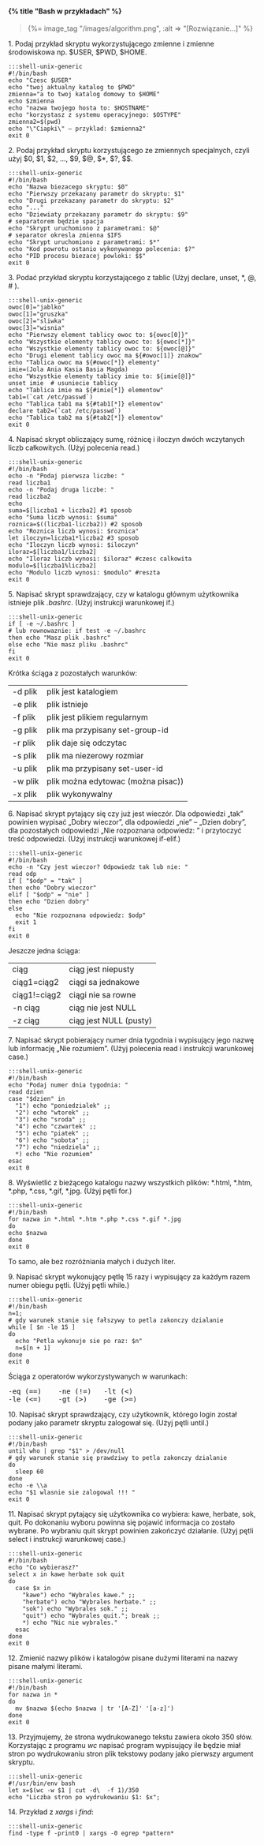 #### {% title "Bash w przykładach" %}

<blockquote>
  {%= image_tag "/images/algorithm.png", :alt => "[Rozwiązanie…]" %}
</blockquote>

1\. Podaj przykład skryptu wykorzystującego zmienne i
zmienne środowiskowa np. $USER, $PWD, $HOME.

    :::shell-unix-generic
    #!/bin/bash
    echo "Czesc $USER"
    echo "twoj aktualny katalog to $PWD"
    zmienna="a to twoj katalog domowy to $HOME"
    echo $zmienna
    echo "nazwa twojego hosta to: $HOSTNAME"
    echo "korzystasz z systemu operacyjnego: $OSTYPE"
    zmienna2=$(pwd)
    echo "\"Ciapki\" – przyklad: $zmienna2"
    exit 0

2\. Podaj przykład skryptu korzystującego ze zmiennych
specjalnych, czyli użyj $0, $1, $2, …, $9, $@, $*, $?, $$.

    :::shell-unix-generic
    #!/bin/bash
    echo "Nazwa biezacego skryptu: $0"
    echo "Pierwszy przekazany parametr do skryptu: $1"
    echo "Drugi przekazany parametr do skryptu: $2"
    echo "..."
    echo "Dziewiaty przekazany parametr do skryptu: $9"
    # separatorem będzie spacja
    echo "Skrypt uruchomiono z parametrami: $@"
    # separator okresla zmienna $IFS
    echo "Skrypt uruchomiono z parametrami: $*"
    echo "Kod powrotu ostanio wykonywanego polecenia: $?"
    echo "PID procesu biezacej powloki: $$"
    exit 0

3\. Podać przykład skryptu korzystającego z tablic
(Użyj declare, unset, *, @, # ).

    :::shell-unix-generic
    owoc[0]="jablko"
    owoc[1]="gruszka"
    owoc[2]="sliwka"
    owoc[3]="wisnia"
    echo "Pierwszy element tablicy owoc to: ${owoc[0]}"
    echo "Wszystkie elementy tablicy owoc to: ${owoc[*]}"
    echo "Wszystkie elementy tablicy owoc to: ${owoc[@]}"
    echo "Drugi element tablicy owoc ma ${#owoc[1]} znakow"
    echo "Tablica owoc ma ${#owoc[*]} elementy"
    imie=(Jola Ania Kasia Basia Magda)
    echo "Wszystkie elementy tablicy imie to: ${imie[@]}"
    unset imie  # usuniecie tablicy
    echo "Tablica imie ma ${#imie[*]} elementow"
    tab1=(`cat /etc/passwd`)
    echo "Tablica tab1 ma ${#tab1[*]} elementow"
    declare tab2=(`cat /etc/passwd`)
    echo "Tablica tab2 ma ${#tab2[*]} elementow"
    exit 0

4\. Napisać skrypt obliczający sumę, różnicę i iloczyn dwóch
wczytanych liczb całkowitych. (Użyj polecenia read.)

    :::shell-unix-generic
    #!/bin/bash
    echo -n "Podaj pierwsza liczbe: "
    read liczba1
    echo -n "Podaj druga liczbe: "
    read liczba2
    echo
    suma=$[liczba1 + liczba2] #1 sposob
    echo "Suma liczb wynosi: $suma"
    roznica=$((liczba1-liczba2)) #2 sposob
    echo "Roznica liczb wynosi: $roznica"
    let iloczyn=liczba1*liczba2 #3 sposob
    echo "Iloczyn liczb wynosi: $iloczyn"
    iloraz=$[liczba1/liczba2]
    echo "Iloraz liczb wynosi: $iloraz" #czesc calkowita
    modulo=$[liczba1%liczba2]
    echo "Modulo liczb wynosi: $modulo" #reszta
    exit 0

5\. Napisać skrypt sprawdzający, czy w katalogu głównym użytkownika
istnieje plik *.bashrc*. (Użyj instrukcji warunkowej if.)

    :::shell-unix-generic
    if [ -e ~/.bashrc ]
    # lub rownowaznie: if test -e ~/.bashrc
    then echo "Masz plik .bashrc"
    else echo "Nie masz pliku .bashrc"
    fi
    exit 0

Krótka ściąga z pozostałych warunków:

<table class="span-19" summary="Scaffold">
  <colgroup>
    <col class="table1"/>
    <col class="table2"/>
  </colgroup>
<tbody>
 <tr>
 <td>-d plik</td>
 <td>plik jest katalogiem</td>
 </tr>
 <tr>
 <td>-e plik</td>
 <td>plik istnieje</td>
 </tr>
 <tr>
 <td>-f plik</td>
 <td>plik jest plikiem regularnym</td>
 </tr>
 <tr>
 <td>-g plik</td>
 <td>plik ma przypisany set-group-id</td>
 </tr>
 <tr>
 <td>-r plik</td>
 <td>plik daje się odczytac</td>
 </tr>
 <tr>
 <td>-s plik</td>
 <td>plik ma niezerowy rozmiar</td>
 </tr>
 <tr>
 <td>-u plik</td>
 <td>plik ma przypisany set-user-id</td>
 </tr>
 <tr>
 <td>-w plik</td>
 <td>plik można edytowac (można pisac))</td>
 </tr>
 <tr>
 <td>-x plik</td>
 <td>plik wykonywalny</td>
 </tr>
</tbody>
</table>



6\. Napisać skrypt pytający się czy już jest wieczór. Dla odpowiedzi
„tak” powinien wypisać „Dobry wieczor”, dla odpowiedzi „nie” –
„Dzien dobry”, dla pozostałych odpowiedzi „Nie rozpoznana odpowiedz: ”
i przytoczyć treść odpowiedzi. (Użyj instrukcji warunkowej if-elif.)

    :::shell-unix-generic
    #!/bin/bash
    echo -n "Czy jest wieczor? Odpowiedz tak lub nie: "
    read odp
    if [ "$odp" = "tak" ]
    then echo "Dobry wieczor"
    elif [ "$odp" = "nie" ]
    then echo "Dzien dobry"
    else
      echo "Nie rozpoznana odpowiedz: $odp"
      exit 1
    fi
    exit 0

Jeszcze jedna ściąga:

<table class="span-19" summary="Scaffold">
  <colgroup>
    <col class="table1"/>
    <col class="table2"/>
  </colgroup>
<tbody>
 <tr>
 <td>ciąg</td>
 <td>ciąg jest niepusty</td>
 </tr>
 <tr>
 <td>ciąg1=ciąg2</td>
 <td>ciągi sa jednakowe</td>
 </tr>
 <tr>
 <td>ciąg1!=ciąg2</td>
 <td>ciągi nie sa rowne</td>
 </tr>
 <tr>
 <td>-n ciąg</td>
 <td>ciąg nie jest NULL</td>
 </tr>
 <tr>
 <td>-z ciąg</td>
 <td>ciąg jest NULL (pusty)</td>
 </tr>
</tbody>
</table>


7\. Napisać skrypt pobierający numer dnia tygodnia i wypisujący jego
nazwę lub informację „Nie rozumiem”. (Użyj polecenia read i
instrukcji warunkowej case.)

    :::shell-unix-generic
    #!/bin/bash
    echo "Podaj numer dnia tygodnia: "
    read dzien
    case "$dzien" in
      "1") echo "poniedzialek" ;;
      "2") echo "wtorek" ;;
      "3") echo "sroda" ;;
      "4") echo "czwartek" ;;
      "5") echo "piatek" ;;
      "6") echo "sobota" ;;
      "7") echo "niedziela" ;;
      *) echo "Nie rozumiem"
    esac
    exit 0

8\. Wyświetlić z bieżącego katalogu nazwy wszystkich plików:
\*.html, \*.htm, *.php, *.css, *.gif, *.jpg. (Użyj pętli for.)

    :::shell-unix-generic
    #!/bin/bash
    for nazwa in *.html *.htm *.php *.css *.gif *.jpg
    do
    echo $nazwa
    done
    exit 0

To samo, ale bez rozróżniania małych i dużych liter.

9\. Napisać skrypt wykonujący pętlę 15 razy i wypisujący za każdym
razem numer obiegu pętli. (Użyj pętli while.)

    :::shell-unix-generic
    #!/bin/bash
    n=1;
    # gdy warunek stanie się fałszywy to petla zakonczy dzialanie
    while [ $n -le 15 ]
    do
      echo "Petla wykonuje sie po raz: $n"
      n=$[n + 1]
    done
    exit 0

Ściąga z operatorów wykorzystywanych w warunkach:

<pre>-eq (==)    -ne (!=)   -lt (&lt;)
-le (&lt;=)    -gt (>)    -ge (>=)
</pre>

10\. Napisać skrypt sprawdzający, czy użytkownik, którego login został
podany jako parametr skryptu zalogował się. (Użyj pętli until.)

    :::shell-unix-generic
    #!/bin/bash
    until who | grep "$1" > /dev/null
    # gdy warunek stanie się prawdziwy to petla zakonczy dzialanie
    do
      sleep 60
    done
    echo -e \\a
    echo "$1 wlasnie sie zalogowal !!! "
    exit 0

11\. Napisać skrypt pytający się użytkownika co wybiera: kawe,
herbate, sok, quit. Po dokonaniu wyboru powinna się pojawić
informacja co zostało wybrane. Po wybraniu quit skrypt powinien
zakończyć działanie. (Użyj pętli select i instrukcji warunkowej case.)

    :::shell-unix-generic
    #!/bin/bash
    echo "Co wybierasz?"
    select x in kawe herbate sok quit
    do
      case $x in
        "kawe") echo "Wybrales kawe." ;;
        "herbate") echo "Wybrales herbate." ;;
        "sok") echo "Wybrales sok." ;;
        "quit") echo "Wybrales quit."; break ;;
        *) echo "Nic nie wybrales."
      esac
    done
    exit 0

12\. Zmienić nazwy plików i katalogów pisane dużymi literami na nazwy
pisane małymi literami.

    :::shell-unix-generic
    #!/bin/bash
    for nazwa in *
    do
      mv $nazwa $(echo $nazwa | tr '[A-Z]' '[a-z]')
    done
    exit 0

<!-- źródło: http://howtonode.org/node-for-everyday-things -->

13\. Przyjmujemy, że strona wydrukowanego tekstu zawiera około 350 słów.
Korzystając z programu *wc* napisać program wypisujący
ile będzie miał stron po wydrukowaniu stron plik tekstowy podany
jako pierwszy argument skryptu.

    :::shell-unix-generic
    #!/usr/bin/env bash
    let x=$(wc -w $1 | cut -d\  -f 1)/350
    echo "Liczba stron po wydrukowaniu $1: $x";

14\. Przykład z *xargs* i *find*:

    :::shell-unix-generic
    find -type f -print0 | xargs -0 egrep *pattern*
